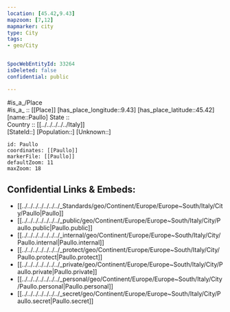 ```yaml
---
location: [45.42,9.43] 
mapzoom: [7,12] 
mapmarker: city 
type: City
tags:
- geo/City


SpocWebEntityId: 33264
isDeleted: false
confidential: public

---
```

#is_a_/Place  
#is_a_ :: [[Place]] 
[has_place_longitude::9.43] 
[has_place_latitude::45.42] 
[name::Paullo] 
State ::  
Country :: [[../../../../../Italy]]  
[StateId::] 
[Population::] 
[Unknown::] 


```leaflet
id: Paullo
coordinates: [[Paullo]] 
markerFile: [[Paullo]] 
defaultZoom: 11 
maxZoom: 18
```


## Confidential Links & Embeds: 
- [[../../../../../../../_Standards/geo/Continent/Europe/Europe~South/Italy/City/Paullo|Paullo]] 
- [[../../../../../../../_public/geo/Continent/Europe/Europe~South/Italy/City/Paullo.public|Paullo.public]] 
- [[../../../../../../../_internal/geo/Continent/Europe/Europe~South/Italy/City/Paullo.internal|Paullo.internal]] 
- [[../../../../../../../_protect/geo/Continent/Europe/Europe~South/Italy/City/Paullo.protect|Paullo.protect]] 
- [[../../../../../../../_private/geo/Continent/Europe/Europe~South/Italy/City/Paullo.private|Paullo.private]] 
- [[../../../../../../../_personal/geo/Continent/Europe/Europe~South/Italy/City/Paullo.personal|Paullo.personal]] 
- [[../../../../../../../_secret/geo/Continent/Europe/Europe~South/Italy/City/Paullo.secret|Paullo.secret]] 
